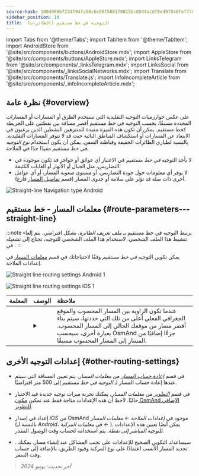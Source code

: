 ```yaml
---
source-hash: 100d908b7334f94fa58c6e50f580170815bc0544acdf8e49f048fef77daafbc2
sidebar_position: 10
title:  التوجيه في خط مستقيم (الطائرات)
---
```

import Tabs from '@theme/Tabs';
import TabItem from '@theme/TabItem';
import AndroidStore from '@site/src/components/buttons/AndroidStore.mdx';
import AppleStore from '@site/src/components/buttons/AppleStore.mdx';
import LinksTelegram from '@site/src/components/_linksTelegram.mdx';
import LinksSocial from '@site/src/components/_linksSocialNetworks.mdx';
import Translate from '@site/src/components/Translate.js';
import InfoIncompleteArticle from '@site/src/components/_infoIncompleteArticle.mdx';


<InfoIncompleteArticle/>


## نظرة عامة {#overview}

على عكس خوارزميات التوجيه التقليدية التي تستخدم الطرق أو المسارات أو المسارات المحددة مسبقًا، يحسب التوجيه في خط مستقيم أقصر مسافة بين نقطتين على الخريطة كخط مستقيم. يمكن أن تكون هذه الميزة مفيدة للمتنزهين النشطين الذين يرغبون في الابتعاد عن المسارات أو استكشاف المناطق النائية حيث قد لا تتوفر المسارات التقليدية. بالنسبة لطياري الطائرات الخفيفة وقباطنة السفن، يمكن أن يكون استخدام *نوع التوجيه في خط مستقيم* مفيدًا جدًا في الملاحة.

<!-- ![Straight line Navigation example Android 1](https://github.com/osmandapp/osmand-docs/assets/138645311/63344158-7153-4369-9060-845722359416) ![Straight line Navigation example Android 1](https://github.com/osmandapp/osmand-docs/assets/138645311/4984511c-2231-4197-a720-61986444583c)  -->

- لا يأخذ التوجيه *في خط مستقيم* في الاعتبار أي عوائق أو حواجز قد تكون موجودة في التضاريس، مثل الجبال أو الأنهار أو الغابات الكثيفة.
- لا يوفر أي معلومات حول جودة التضاريس، أو مستوى صعوبة المسار، أو أي عوامل أخرى ذات صلة قد تؤثر على سلامة أو جدوى المسار (قسم [تفاصيل المسار](../setup/route-details.md) فارغ).

![Straight-line Navigation type Android](@site/static/img/navigation/routing/straight_line_routing_andr.png)


## معلمات المسار - خط مستقيم {#route-parameters---straight-line}

:::note
يرتبط التوجيه في خط مستقيم بـ *ملف تعريف الطائرة*. بشكل افتراضي، يتم إلغاء تنشيط هذا الملف الشخصي. لاستخدام هذا الملف الشخصي للتوجيه، تحتاج إلى تشغيله في *<Translate android="true" ids="shared_string_menu,shared_string_settings,application_profiles"/>*.
:::

يمكن تكوين التوجيه *في خط مستقيم* وفقًا لاحتياجاتك في قسم [معلمات المسار](../guidance/navigation-settings.md#route-parameters) في إعدادات الملاحة.

<Tabs groupId="operating-systems" queryString="current-os">

<TabItem value="android" label="Android">

![Straight line routing settings Android 1](@site/static/img/navigation/routing/aircraft_routing_andr.png)

</TabItem>

<TabItem value="ios" label="iOS">

![Straight line routing settings iOS 1](@site/static/img/navigation/routing/straight_line_ios.png)

</TabItem>

</Tabs>

| المعلمة | الوصف | ملاحظة |
|:------------|:---------------|:---------------|
| *<Translate android="true" ids="recalc_angle_dialog_title"/>* |  <details><summary> <Translate android="true" ids="recalc_angle_dialog_descr"/>  </summary>![Straight line recalculation Android](@site/static/img/navigation/routing/straight_line_recalculation_andr.png) </details>  | عندما تكون الزاوية بين المسار المحسوب والموقع الجغرافي الفعلي أعلى من تلك التي حددتها، سيتم بناء أقصر مسار من موقعك الحالي إلى المسار المحسوب. بعبارة أخرى، سيحسب OsmAnd جزءًا إضافيًا من المسار إلى المسار المحسوب مسبقًا. |


## إعدادات التوجيه الأخرى {#other-routing-settings}

- في قسم [*إعادة حساب المسار*](../../navigation/guidance/navigation-settings.md#recalculate-route) من *معلمات المسار*، يتم تعيين المسافة التي سيتم عندها إعادة حساب المسار لـ *التوجيه في خط مستقيم* إلى 500 متر افتراضيًا.

- في قسم [*التطوير*](../guidance/navigation-settings.md#development-settings) من *معلمات المسار*، يمكنك تجربة ميزات توجيه جديدة قيد الاختبار حاليًا. لاحظ أن هذه الإعدادات متاحة فقط عند تمكين [مكون OsmAnd الإضافي للتطوير](../../plugins/development.md).

- إعداد *[<Translate ios="true" ids="road_speeds"/>](../guidance/navigation-settings.md#road-speeds)* في إصدار *iOS* من OsmAnd موجود في *إعدادات الملاحة ← معلمات المسار* (بالنسبة لـ *Android*، في *معلمات المركبة ← [<Translate android="true" ids="default_speed_setting_title"/>](../guidance/navigation-settings.md#default-speed--road-speeds)*). يمكن أيضًا تعيين هذه الإعدادات للتوجيه *المباشر إلى نقطة*. يتم استخدامه لحساب وقت الوصول المقدر.

- *[<Translate ios="true" ids="vehicle_parameters"/>](../guidance/navigation-settings.md#vehicle-parameters)*. سيساعدك التكوين الصحيح للإعدادات على تجنب المشاكل عند إنشاء مسار. يمكنك تحديد المسار الأنسب اعتمادًا على نوع المركبة وقيود الطريق، بالإضافة إلى حساب وقت السفر.

> *آخر تحديث: يونيو 2024*